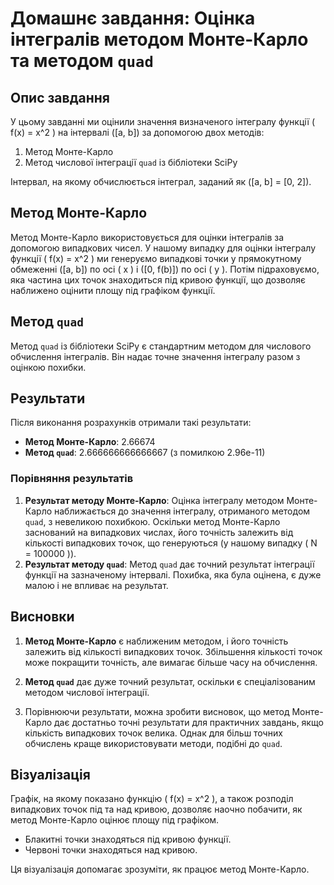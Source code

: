 # Домашнє завдання: Оцінка інтегралів методом Монте-Карло та методом `quad`

## Опис завдання

У цьому завданні ми оцінили значення визначеного інтегралу функції \( f(x) = x^2 \) на інтервалі \([a, b]\) за допомогою двох методів:

1. Метод Монте-Карло
2. Метод числової інтеграції `quad` із бібліотеки SciPy

Інтервал, на якому обчислюється інтеграл, заданий як \([a, b] = [0, 2]\).

## Метод Монте-Карло

Метод Монте-Карло використовується для оцінки інтегралів за допомогою випадкових чисел. У нашому випадку для оцінки інтегралу функції \( f(x) = x^2 \) ми генеруємо випадкові точки у прямокутному обмеженні \([a, b]\) по осі \( x \) і \([0, f(b)]\) по осі \( y \). Потім підраховуємо, яка частина цих точок знаходиться під кривою функції, що дозволяє наближено оцінити площу під графіком функції.

## Метод `quad`

Метод `quad` із бібліотеки SciPy є стандартним методом для числового обчислення інтегралів. Він надає точне значення інтегралу разом з оцінкою похибки.

## Результати

Після виконання розрахунків отримали такі результати:

- **Метод Монте-Карло**: 2.66674
- **Метод `quad`**: 2.666666666666667 (з помилкою 2.96e-11)

### Порівняння результатів

1. **Результат методу Монте-Карло**: Оцінка інтегралу методом Монте-Карло наближається до значення інтегралу, отриманого методом `quad`, з невеликою похибкою. Оскільки метод Монте-Карло заснований на випадкових числах, його точність залежить від кількості випадкових точок, що генеруються (у нашому випадку \( N = 100000 \)).
2. **Результат методу `quad`**: Метод `quad` дає точний результат інтеграції функції на зазначеному інтервалі. Похибка, яка була оцінена, є дуже малою і не впливає на результат.

## Висновки

1. **Метод Монте-Карло** є наближеним методом, і його точність залежить від кількості випадкових точок. Збільшення кількості точок може покращити точність, але вимагає більше часу на обчислення.
2. **Метод `quad`** дає дуже точний результат, оскільки є спеціалізованим методом числової інтеграції.

3. Порівнюючи результати, можна зробити висновок, що метод Монте-Карло дає достатньо точні результати для практичних завдань, якщо кількість випадкових точок велика. Однак для більш точних обчислень краще використовувати методи, подібні до `quad`.

## Візуалізація

Графік, на якому показано функцію \( f(x) = x^2 \), а також розподіл випадкових точок під та над кривою, дозволяє наочно побачити, як метод Монте-Карло оцінює площу під графіком.

- Блакитні точки знаходяться під кривою функції.
- Червоні точки знаходяться над кривою.

Ця візуалізація допомагає зрозуміти, як працює метод Монте-Карло.

